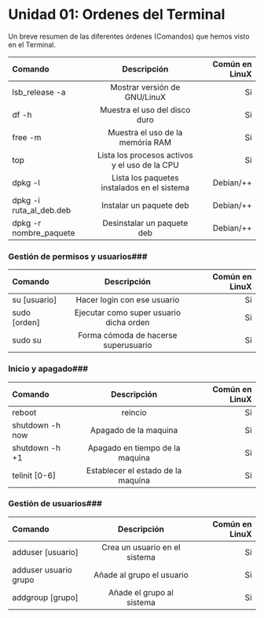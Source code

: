 # Unidad 01: Ordenes del Terminal #

Un breve resumen de las diferentes órdenes (Comandos) que hemos visto en el Terminal.

| Comando | Descripción | Común en LinuX |
| :------|:------:|-------:|
| lsb_release -a | Mostrar versión de GNU/LinuX | Si |
| df -h | Muestra el uso del disco duro | Si |
| free -m | Muestra el uso de la memória RAM | Si| 
| top | Lista los procesos activos y el uso de la CPU | Si | 
| dpkg -l | Lista los paquetes instalados en el sistema | Debian/++ |
| dpkg -i ruta_al_deb.deb | Instalar un paquete deb | Debian/++ |
| dpkg -r nombre_paquete | Desinstalar un paquete deb | Debian/++ |

### Gestión de permisos y usuarios### 

| Comando | Descripción | Común en LinuX |
| :------|:------:|-------:|
| su [usuario] | Hacer login con ese usuario | Si |
| sudo [orden] | Ejecutar como super usuario dicha orden | Si|
| sudo su | Forma cómoda de hacerse superusuario | Si |

### Inicio y apagado###

| Comando | Descripción | Común en LinuX |
| :------|:------:|-------:|
| reboot | reincio | Si |
| shutdown -h now | Apagado de la maquina | Si|
| shutdown -h +1 | Apagado en tiempo de la maquina | Si |
| telinit [0-6] | Establecer el estado de la maquina | Si|

### Gestión de usuarios###

| Comando | Descripción | Común en LinuX |
| :------|:------:|-------:|
| adduser [usuario] | Crea un usuario en el sistema | Si|
| adduser usuario grupo | Añade al grupo el usuario | Si|
| addgroup [grupo] | Añade el grupo al sistema | Si|

